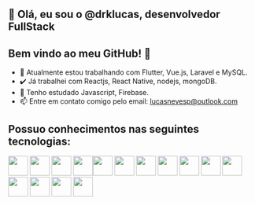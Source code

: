 ## 👋 Olá, eu sou o @drklucas, desenvolvedor FullStack
## Bem vindo ao meu GitHub! 👋 

- 🔭 Atualmente estou trabalhando com Flutter, Vue.js, Laravel e MySQL.
- 	:heavy_check_mark: Já trabalhei com Reactjs, React Native, nodejs, mongoDB.
- 🌱 Tenho estudado Javascript, Firebase.
- 📫 Entre em contato comigo pelo email: lucasnevesp@outlook.com

## Possuo conhecimentos nas seguintes tecnologias:
<img src="https://cdn.jsdelivr.net/gh/devicons/devicon/icons/androidstudio/androidstudio-original-wordmark.svg" height=40 width=40/> <img src="https://cdn.jsdelivr.net/gh/devicons/devicon/icons/vscode/vscode-original.svg" width=40 height=40/> <img src="https://cdn.jsdelivr.net/gh/devicons/devicon/icons/android/android-original.svg" height=40 width=40/> <img src="https://cdn.jsdelivr.net/gh/devicons/devicon/icons/flutter/flutter-original.svg" height=40 width=40/><img src="https://cdn.jsdelivr.net/gh/devicons/devicon/icons/dart/dart-original-wordmark.svg" width=40 height=40/> <img src="https://cdn.jsdelivr.net/gh/devicons/devicon/icons/javascript/javascript-original.svg" width=40 height=40 /> <img src="https://cdn.jsdelivr.net/gh/devicons/devicon/icons/react/react-original.svg"  width=40 height=40/> <img src="https://cdn.jsdelivr.net/gh/devicons/devicon/icons/html5/html5-original-wordmark.svg" width=40 height=40/> <img src="https://cdn.jsdelivr.net/gh/devicons/devicon/icons/css3/css3-original-wordmark.svg" width=40 height=40/> <img src="https://cdn.jsdelivr.net/gh/devicons/devicon/icons/php/php-original.svg" width=40 height=40/> <img src="https://cdn.jsdelivr.net/gh/devicons/devicon/icons/laravel/laravel-plain-wordmark.svg" width=40 height=40/> <img src="https://cdn.jsdelivr.net/gh/devicons/devicon/icons/nodejs/nodejs-original-wordmark.svg" width=40 height=40 /> <img src="https://cdn.jsdelivr.net/gh/devicons/devicon/icons/mysql/mysql-original.svg" width=40 height=40/> <img src="https://cdn.jsdelivr.net/gh/devicons/devicon/icons/firebase/firebase-plain-wordmark.svg" width=40 height=40/> <img src="https://cdn.jsdelivr.net/gh/devicons/devicon/icons/mongodb/mongodb-original-wordmark.svg" width =40 height=40/>












